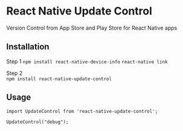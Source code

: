 React Native Update Control
=========

Version Control from App Store and Play Store for React Native apps

## Installation
Step 1 
    `npm install react-native-device-info` 
    `react-native link`

Step 2    
    `npm install react-native-update-control`

## Usage

    import UpdateControl from 'react-native-update-control';

    UpdateControl("debug");

